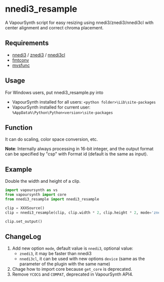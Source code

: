 # nnedi3_resample

A VapourSynth script for easy resizing using nnedi3/znedi3/nnedi3cl with center alignment and correct chroma placement.

## Requirements

- [nnedi3](https://github.com/dubhater/vapoursynth-nnedi3) / [znedi3](https://github.com/sekrit-twc/znedi3) / [nnedi3cl](https://github.com/HomeOfVapourSynthEvolution/VapourSynth-NNEDI3CL)
- [fmtconv](https://github.com/EleonoreMizo/fmtconv)
- [mvsfunc](https://github.com/HomeOfVapourSynthEvolution/mvsfunc)

## Usage

For Windows users, put nnedi3_resample.py into
- VapourSynth installed for all users: `<python folder>\Lib\site-packages`
- VapourSynth installed for current user: `%AppData%\Python\Python<version>\site-packages`

## Function

It can do scaling, color space conversion, etc.

**Note**: Internally always processing in 16-bit integer, and the output format can be specified by "csp" with Format id (default is the same as input).

## Example

Double the width and height of a clip.

```python
import vapoursynth as vs
from vapoursynth import core
from nnedi3_resample import nnedi3_resample

clip = XXXSource()
clip = nnedi3_resample(clip, clip.width * 2, clip.height * 2, mode='znedi3')

clip.set_output()
```

## ChangeLog

1. Add new option `mode`, default value is `nnedi3`, optional value:
    - `znedi3`, it may be faster than nnedi3
    - `nnedi3cl`, it can be used with new options `device` (same as the parameter of the plugin with the same name)
2. Chage how to import core because `get_core` is deprecated.
3. Remove `YCOCG` and `COMPAT`, deprecated in VapourSynth API4.
